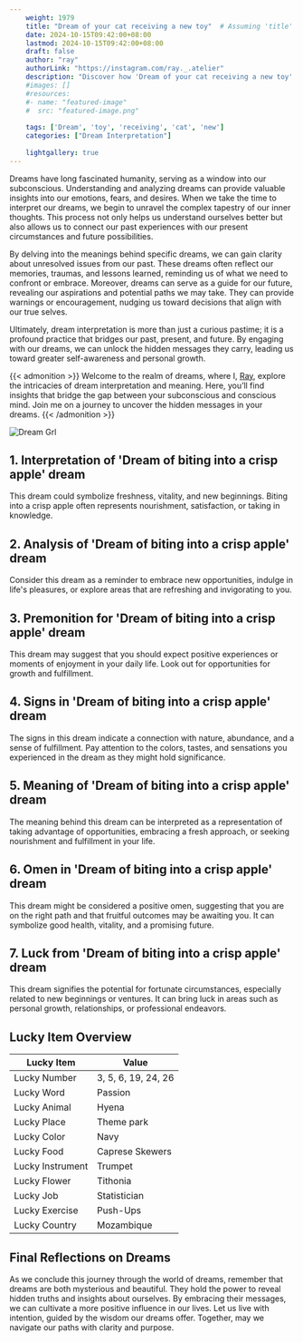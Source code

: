```yaml
---
    weight: 1979
    title: "Dream of your cat receiving a new toy"  # Assuming 'title' column exists
    date: 2024-10-15T09:42:00+08:00
    lastmod: 2024-10-15T09:42:00+08:00
    draft: false
    author: "ray"
    authorLink: "https://instagram.com/ray._.atelier"
    description: "Discover how 'Dream of your cat receiving a new toy' can interpret your future and uncover its significant meanings in your life."
    #images: []
    #resources:
    #- name: "featured-image"
    #  src: "featured-image.png"
    
    tags: ['Dream', 'toy', 'receiving', 'cat', 'new']
    categories: ["Dream Interpretation"]
    
    lightgallery: true
---
```

    
Dreams have long fascinated humanity, serving as a window into our subconscious. Understanding and analyzing dreams can provide valuable insights into our emotions, fears, and desires. When we take the time to interpret our dreams, we begin to unravel the complex tapestry of our inner thoughts. This process not only helps us understand ourselves better but also allows us to connect our past experiences with our present circumstances and future possibilities.

By delving into the meanings behind specific dreams, we can gain clarity about unresolved issues from our past. These dreams often reflect our memories, traumas, and lessons learned, reminding us of what we need to confront or embrace. Moreover, dreams can serve as a guide for our future, revealing our aspirations and potential paths we may take. They can provide warnings or encouragement, nudging us toward decisions that align with our true selves.

Ultimately, dream interpretation is more than just a curious pastime; it is a profound practice that bridges our past, present, and future. By engaging with our dreams, we can unlock the hidden messages they carry, leading us toward greater self-awareness and personal growth.

{{< admonition >}}
Welcome to the realm of dreams, where I, [Ray](https://instagram.com/ray._.atelier), explore the intricacies of dream interpretation and meaning. Here, you’ll find insights that bridge the gap between your subconscious and conscious mind. Join me on a journey to uncover the hidden messages in your dreams.
{{< /admonition >}}

![Dream Grl](https://cdn.pixabay.com/photo/2017/11/02/03/35/gothic-2910057_1280.jpg "Dream Grl")

## 1. Interpretation of 'Dream of biting into a crisp apple' dream

This dream could symbolize freshness, vitality, and new beginnings. Biting into a crisp apple often represents nourishment, satisfaction, or taking in knowledge.

## 2. Analysis of 'Dream of biting into a crisp apple' dream

Consider this dream as a reminder to embrace new opportunities, indulge in life's pleasures, or explore areas that are refreshing and invigorating to you.

## 3. Premonition for 'Dream of biting into a crisp apple' dream

This dream may suggest that you should expect positive experiences or moments of enjoyment in your daily life. Look out for opportunities for growth and fulfillment.

## 4. Signs in 'Dream of biting into a crisp apple' dream

The signs in this dream indicate a connection with nature, abundance, and a sense of fulfillment. Pay attention to the colors, tastes, and sensations you experienced in the dream as they might hold significance.

## 5. Meaning of 'Dream of biting into a crisp apple' dream

The meaning behind this dream can be interpreted as a representation of taking advantage of opportunities, embracing a fresh approach, or seeking nourishment and fulfillment in your life.

## 6. Omen in 'Dream of biting into a crisp apple' dream

This dream might be considered a positive omen, suggesting that you are on the right path and that fruitful outcomes may be awaiting you. It can symbolize good health, vitality, and a promising future.

## 7. Luck from 'Dream of biting into a crisp apple' dream

This dream signifies the potential for fortunate circumstances, especially related to new beginnings or ventures. It can bring luck in areas such as personal growth, relationships, or professional endeavors.

## Lucky Item Overview
| Lucky Item          | Value              |
|---------------|--------------------|
| Lucky Number        | 3, 5, 6, 19, 24, 26  |
| Lucky Word          | Passion |
| Lucky Animal        | Hyena |
| Lucky Place         | Theme park     |
| Lucky Color         | Navy     |
| Lucky Food          | Caprese Skewers      |
| Lucky Instrument    | Trumpet |
| Lucky Flower        | Tithonia    |
| Lucky Job           | Statistician       |
| Lucky Exercise      | Push-Ups  |
| Lucky Country       | Mozambique    |


##  Final Reflections on Dreams

As we conclude this journey through the world of dreams, remember that dreams are both mysterious and beautiful. They hold the power to reveal hidden truths and insights about ourselves. By embracing their messages, we can cultivate a more positive influence in our lives. Let us live with intention, guided by the wisdom our dreams offer. Together, may we navigate our paths with clarity and purpose.

